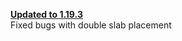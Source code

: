 **[Updated to 1.19.3](https://github.com/MaheEvil/SomeOrdinaryTweaks/issues/6)**   
Fixed bugs with double slab placement
